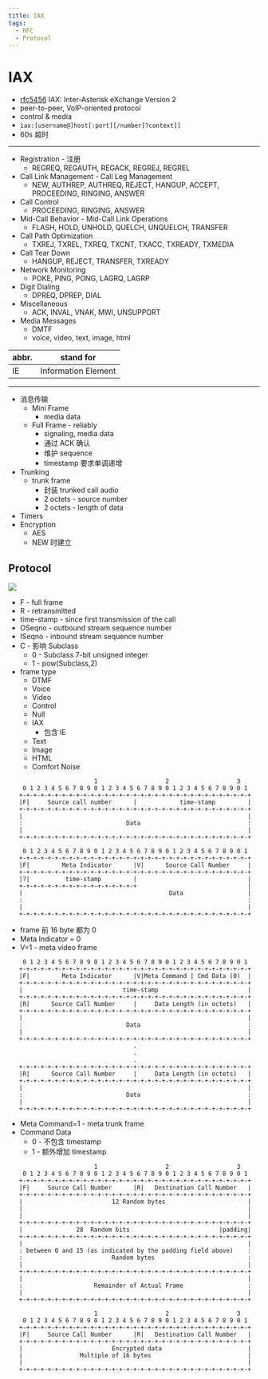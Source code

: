 ```yaml
---
title: IAX
tags:
  - RFC
  - Protocol
---
```


# IAX

- [rfc5456](https://datatracker.ietf.org/doc/html/rfc5456)
  IAX: Inter-Asterisk eXchange Version 2
- peer-to-peer, VoIP-oriented protocol
- control & media
- `iax:[username@]host[:port][/number[?context]]`
- 60s 超时

---

- Registration - 注册
  - REGREQ, REGAUTH, REGACK, REGREJ, REGREL
- Call Link Management - Call Leg Management
  - NEW, AUTHREP, AUTHREQ, REJECT, HANGUP, ACCEPT, PROCEEDING, RINGING, ANSWER
- Call Control
  - PROCEEDING, RINGING, ANSWER
- Mid-Call Behavior - Mid-Call Link Operations
  - FLASH, HOLD, UNHOLD, QUELCH, UNQUELCH, TRANSFER
- Call Path Optimization
  - TXREJ, TXREL, TXREQ, TXCNT, TXACC, TXREADY, TXMEDIA
- Call Tear Down
  - HANGUP, REJECT, TRANSFER, TXREADY
- Network Monitoring
  - POKE, PING, PONG, LAGRQ, LAGRP
- Digit Dialing
  - DPREQ, DPREP, DIAL
- Miscellaneous
  - ACK, INVAL, VNAK, MWI, UNSUPPORT
- Media Messages
  - DMTF
  - voice, video, text, image, html

| abbr. | stand for           |
| ----- | ------------------- |
| IE    | Information Element |

---

- 消息传输
  - Mini Frame
    - media data
  - Full Frame - reliably
    - signaling, media data
    - 通过 ACK 确认
    - 维护 sequence
    - timestamp 要求单调递增
- Trunking
  - trunk frame
    - 封装 trunked call audio
    - 2 octets - source number
    - 2 octets - length of data
- Timers
- Encryption
  - AES
  - NEW 时建立

## Protocol

![](https://kroki.io/bytefield/svg/eNqlkktvwjAMgO_8iqi7gLRKpTzHbYMh7bJJgxvqwS0OREsfS1IxhPLf57KuDwnQpB2-i_PZie10t8jBGKXZLNy5O4WYsNOMCymZcwce5-A5ttfptrQjSpkeao_zy14mko-mFXqXrOgI7TuBw4Vaucok1h4OwxGfFN5ZZFEq8zhxJYQoNds4nnPv9AmfGBBDYkSMiQkxJR6IR-KJmBML4plYEv_LD36ez8L0C7WboXIVDWzg12H3ILZmz3yvCCk4uGUDe4QtKv0bJZNRPbY5zXRGc-rbelEBa1mrNFcRsjnQfF7zOETVSBvZaiNBK-v9Su2WtEBtRAJGpMnt-sUu26lrEVMyxFktD3zb-EbBeYOV_7bCzyR1WOlObavay83TpYIY2fqY4TVj_pduV3kYSdC6KjKx1Rt3kNE4wEBxGIvyw5XL02xsG90Yk8a9zjfJygQ0)

<!--
(defattrs :bg-green {:fill "#a0ffa0"})
(defattrs :bg-yellow {:fill "#ffffa0"})
(defattrs :bg-pink {:fill "#ffb0a0"})
(defattrs :bg-cyan {:fill "#a0fafa"})
(defattrs :bg-purple {:fill "#e4b5f7"})

(def column-labels ["0","1","2","3","4","5","6","7","8","9","A","B","C","D","E","F","0","1","2","3","4","5","6","7","8","9","A","B","C","D","E","F"])
(def boxes-per-row 32)
(def box-width 20)
(draw-column-headers)
(draw-box "F" [{:span 1} :bg-green] )
(draw-box "Source Call Number" [{:span 15} :bg-pink])
(draw-box "R" [{:span 1} :bg-green])
(draw-box "Destination Call Number" [{:span 15} :bg-cyan])
(draw-box "Timestamp" [{:span 32} :bg-yellow])

(draw-box "OSeqno" {:span 8})
(draw-box "ISeqno" {:span 8})
(draw-box "Frame Type" {:span 8})
(draw-box "C" [{:span 1} :bg-green])
(draw-box "Subclass" {:span 7})

(draw-gap "Data" {:min-label-columns 6})

(draw-bottom)
-->

- F - full frame
- R - retransmitted
- time-stamp - since first transmission of the call
- OSeqno - outbound stream sequence number
- ISeqno - inbound stream sequence number
- C - 影响 Subclass
  - 0 - Subclass 7-bit unsigned integer
  - 1 - pow(Subclass,2)
- frame type
  - DTMF
  - Voice
  - Video
  - Control
  - Null
  - IAX
    - 包含 IE
  - Text
  - Image
  - HTML
  - Comfort Noise

```pre title="mini frame"
                        1                   2                   3
    0 1 2 3 4 5 6 7 8 9 0 1 2 3 4 5 6 7 8 9 0 1 2 3 4 5 6 7 8 9 0 1
   +-+-+-+-+-+-+-+-+-+-+-+-+-+-+-+-+-+-+-+-+-+-+-+-+-+-+-+-+-+-+-+-+
   |F|     Source call number      |            time-stamp         |
   +-+-+-+-+-+-+-+-+-+-+-+-+-+-+-+-+-+-+-+-+-+-+-+-+-+-+-+-+-+-+-+-+
   |                                                               |
   :                             Data                              :
   |                                                               |
   +-+-+-+-+-+-+-+-+-+-+-+-+-+-+-+-+-+-+-+-+-+-+-+-+-+-+-+-+-+-+-+-+
```

```pre title="meta frame"
    0 1 2 3 4 5 6 7 8 9 0 1 2 3 4 5 6 7 8 9 0 1 2 3 4 5 6 7 8 9 0 1
   +-+-+-+-+-+-+-+-+-+-+-+-+-+-+-+-+-+-+-+-+-+-+-+-+-+-+-+-+-+-+-+-+
   |F|         Meta Indicator      |V|      Source Call Number     |
   +-+-+-+-+-+-+-+-+-+-+-+-+-+-+-+-+-+-+-+-+-+-+-+-+-+-+-+-+-+-+-+-+
   |?|          time-stamp         |                               |
   +-+-+-+-+-+-+-+-+-+-+-+-+-+-+-+-+                               |
   |                                         Data                  |
   :                                                               :
   |                                                               |
   +-+-+-+-+-+-+-+-+-+-+-+-+-+-+-+-+-+-+-+-+-+-+-+-+-+-+-+-+-+-+-+-+
```

- frame 前 16 byte 都为 0
- Meta Indicator = 0
- V=1 - meta video frame

```pre title="meta trunk frame"
    0 1 2 3 4 5 6 7 8 9 0 1 2 3 4 5 6 7 8 9 0 1 2 3 4 5 6 7 8 9 0 1
   +-+-+-+-+-+-+-+-+-+-+-+-+-+-+-+-+-+-+-+-+-+-+-+-+-+-+-+-+-+-+-+-+
   |F|         Meta Indicator      |V|Meta Command | Cmd Data (0)  |
   +-+-+-+-+-+-+-+-+-+-+-+-+-+-+-+-+-+-+-+-+-+-+-+-+-+-+-+-+-+-+-+-+
   |                            time-stamp                         |
   +-+-+-+-+-+-+-+-+-+-+-+-+-+-+-+-+-+-+-+-+-+-+-+-+-+-+-+-+-+-+-+-+
   |R|      Source Call Number     |     Data Length (in octets)   |
   +-+-+-+-+-+-+-+-+-+-+-+-+-+-+-+-+-+-+-+-+-+-+-+-+-+-+-+-+-+-+-+-+
   |                                                               |
   :                             Data                              :
   |                                                               |
   +-+-+-+-+-+-+-+-+-+-+-+-+-+-+-+-+-+-+-+-+-+-+-+-+-+-+-+-+-+-+-+-+
                                   .
                                   .
                                   .
   +-+-+-+-+-+-+-+-+-+-+-+-+-+-+-+-+-+-+-+-+-+-+-+-+-+-+-+-+-+-+-+-+
   |R|      Source Call Number     |     Data Length (in octets)   |
   +-+-+-+-+-+-+-+-+-+-+-+-+-+-+-+-+-+-+-+-+-+-+-+-+-+-+-+-+-+-+-+-+
   |                                                               |
   :                             Data                              :
   |                                                               |
   +-+-+-+-+-+-+-+-+-+-+-+-+-+-+-+-+-+-+-+-+-+-+-+-+-+-+-+-+-+-+-+-+
```

- Meta Command=1 - meta trunk frame
- Command Data
  - 0 - 不包含 timestamp
  - 1 - 额外增加 timestamp

```pre title="full frame enc"
                        1                   2                   3
    0 1 2 3 4 5 6 7 8 9 0 1 2 3 4 5 6 7 8 9 0 1 2 3 4 5 6 7 8 9 0 1
   +-+-+-+-+-+-+-+-+-+-+-+-+-+-+-+-+-+-+-+-+-+-+-+-+-+-+-+-+-+-+-+-+
   |F|     Source Call Number      |R|   Destination Call Number   |
   +-+-+-+-+-+-+-+-+-+-+-+-+-+-+-+-+-+-+-+-+-+-+-+-+-+-+-+-+-+-+-+-+
   |                         12 Random bytes                       |
   |                                                               |
   |                                                               |
   +-+-+-+-+-+-+-+-+-+-+-+-+-+-+-+-+-+-+-+-+-+-+-+-+-+-+-+-+-+-+-+-+
   |               28  Random bits                         |padding|
   +-+-+-+-+-+-+-+-+-+-+-+-+-+-+-+-+-+-+-+-+-+-+-+-+-+-+-+-+-+-+-+-+
   |                                                               |
   : between 0 and 15 (as indicated by the padding field above)    :
   :                         Random bytes                          :
   |                                                               |
   +-+-+-+-+-+-+-+-+-+-+-+-+-+-+-+-+-+-+-+-+-+-+-+-+-+-+-+-+-+-+-+-+
   |                                                               |
   :                    Remainder of Actual Frame                  :
   |                                                               |
   +-+-+-+-+-+-+-+-+-+-+-+-+-+-+-+-+-+-+-+-+-+-+-+-+-+-+-+-+-+-+-+-+
```

```pre title="full frame dec"
                        1                   2                   3
    0 1 2 3 4 5 6 7 8 9 0 1 2 3 4 5 6 7 8 9 0 1 2 3 4 5 6 7 8 9 0 1
   +-+-+-+-+-+-+-+-+-+-+-+-+-+-+-+-+-+-+-+-+-+-+-+-+-+-+-+-+-+-+-+-+
   |F|     Source Call Number      |R|   Destination Call Number   |
   +-+-+-+-+-+-+-+-+-+-+-+-+-+-+-+-+-+-+-+-+-+-+-+-+-+-+-+-+-+-+-+-+
   |                         Encrypted data                        |
   |                Multiple of 16 bytes                           |
   |                                                               |
   +-+-+-+-+-+-+-+-+-+-+-+-+-+-+-+-+-+-+-+-+-+-+-+-+-+-+-+-+-+-+-+-+
```
